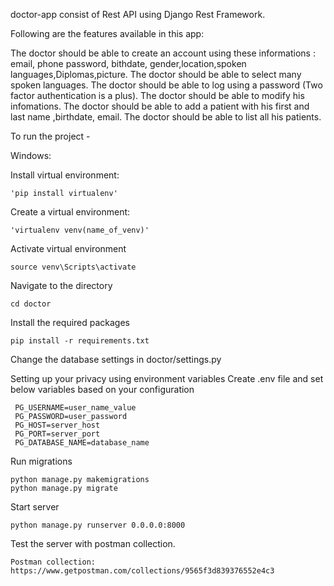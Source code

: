 doctor-app consist of Rest API using Django Rest Framework.

Following are the features available in this app:

The doctor should be able to create an account using these informations : email, phone password, bithdate, gender,location,spoken languages,Diplomas,picture.
The doctor should be able to select many spoken languages.
The doctor should be able to log using a password (Two factor authentication is a plus).
The doctor should be able to modify his infomations.
The doctor should be able to add a patient with his first and last name ,birthdate, email.
The doctor should be able to list all his patients.

To run the project -

Windows:

Install virtual environment: 

	'pip install virtualenv'
	
	
Create a virtual environment: 

	'virtualenv venv(name_of_venv)'
	

Activate virtual environment

	source venv\Scripts\activate

Navigate to the directory

	cd doctor

Install the required packages

	pip install -r requirements.txt

Change the database settings in doctor/settings.py

Setting up your privacy using environment variables Create .env file and set below variables based on your configuration

	 PG_USERNAME=user_name_value
	 PG_PASSWORD=user_password
	 PG_HOST=server_host
	 PG_PORT=server_port
	 PG_DATABASE_NAME=database_name
	 
Run migrations

	python manage.py makemigrations
	python manage.py migrate

Start server

	python manage.py runserver 0.0.0.0:8000
	
Test the server with postman collection.

	Postman collection: https://www.getpostman.com/collections/9565f3d839376552e4c3
